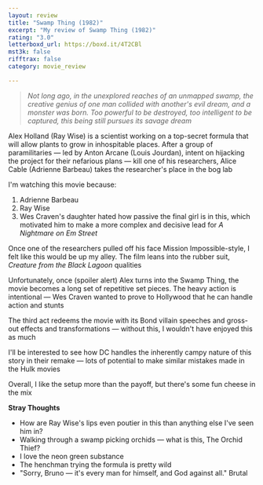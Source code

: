 ```yaml
---
layout: review
title: "Swamp Thing (1982)"
excerpt: "My review of Swamp Thing (1982)"
rating: "3.0"
letterboxd_url: https://boxd.it/4T2CBl
mst3k: false
rifftrax: false
category: movie_review

---
```


<blockquote><i>Not long ago, in the unexplored reaches of an unmapped swamp, the creative genius of one man collided with another's evil dream, and a monster was born. Too powerful to be destroyed, too intelligent to be captured, this being still pursues its savage dream</i></blockquote>Alex Holland (Ray Wise) is a scientist working on a top-secret formula that will allow plants to grow in inhospitable places. After a group of paramilitaries — led by Anton Arcane (Louis Jourdan), intent on hijacking the project for their nefarious plans  — kill one of his researchers, Alice Cable (Adrienne Barbeau) takes the researcher's place in the bog lab

I'm watching this movie because:
1. Adrienne Barbeau
2. Ray Wise
3. Wes Craven's daughter hated how passive the final girl is in this, which motivated him to make a more complex and decisive lead for <i>A Nightmare on Em Street</i>

Once one of the researchers pulled off his face Mission Impossible-style, I felt like this would be up my alley. The film leans into the rubber suit, <i>Creature from the Black Lagoon </i>qualities

Unfortunately, once (spoiler alert) Alex turns into the Swamp Thing, the movie becomes a long set of repetitive set pieces. The heavy action is intentional — Wes Craven wanted to prove to Hollywood that he can handle action and stunts

The third act redeems the movie with its Bond villain speeches and gross-out effects and transformations — without this, I wouldn't have enjoyed this as much

I'll be interested to see how DC handles the inherently campy nature of this story in their remake — lots of potential to make similar mistakes made in the Hulk movies

Overall, I like the setup more than the payoff, but there's some fun cheese in the mix

<b>Stray Thoughts</b>
* How are Ray Wise's lips even poutier in this than anything else I've seen him in?
* Walking through a swamp picking orchids — what is this, The Orchid Thief?
* I love the neon green substance
* The henchman trying the formula is pretty wild
* "Sorry, Bruno — it's every man for himself, and God against all." Brutal